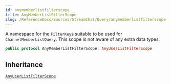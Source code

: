 ```yaml
---
id: anymemberlistfilterscope 
title: AnyMemberListFilterScope
slug: /ReferenceDocs/Sources/StreamChat/Query/anymemberlistfilterscope
---
```


A namespace for the `FilterKey`s suitable to be used for `ChannelMemberListQuery`. This scope is not aware of any
extra data types.

``` swift
public protocol AnyMemberListFilterScope: AnyUserListFilterScope 
```

## Inheritance

[`AnyUserListFilterScope`](AnyUserListFilterScope)
